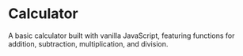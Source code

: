 # Calculator
A basic calculator built with vanilla JavaScript, featuring functions for addition, subtraction, multiplication, and division.
